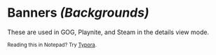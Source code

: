 # Banners _(Backgrounds)_

These are used in GOG, Playnite, and Steam in the details view mode.

<sup>Reading this in Notepad? Try [Typora](https://typora.io/).</sup>
